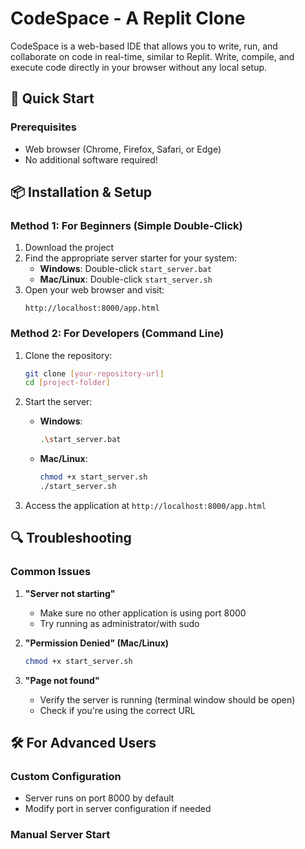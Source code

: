 # CodeSpace - A Replit Clone
CodeSpace is a web-based IDE that allows you to write, run, and collaborate on code in real-time, similar to Replit. Write, compile, and execute code directly in your browser without any local setup.


## 🚀 Quick Start

### Prerequisites
- Web browser (Chrome, Firefox, Safari, or Edge)
- No additional software required!

## 📦 Installation & Setup

### Method 1: For Beginners (Simple Double-Click)
1. Download the project
2. Find the appropriate server starter for your system:
   - **Windows**: Double-click `start_server.bat`
   - **Mac/Linux**: Double-click `start_server.sh`
3. Open your web browser and visit:
   ```
   http://localhost:8000/app.html
   ```

### Method 2: For Developers (Command Line)
1. Clone the repository:
   ```bash
   git clone [your-repository-url]
   cd [project-folder]
   ```

2. Start the server:
   - **Windows**:
     ```bash
     .\start_server.bat
     ```
   - **Mac/Linux**:
     ```bash
     chmod +x start_server.sh
     ./start_server.sh
     ```

3. Access the application at `http://localhost:8000/app.html`

## 🔍 Troubleshooting

### Common Issues

1. **"Server not starting"**
   - Make sure no other application is using port 8000
   - Try running as administrator/with sudo

2. **"Permission Denied" (Mac/Linux)**
   ```bash
   chmod +x start_server.sh
   ```

3. **"Page not found"**
   - Verify the server is running (terminal window should be open)
   - Check if you're using the correct URL

## 🛠️ For Advanced Users

### Custom Configuration
- Server runs on port 8000 by default
- Modify port in server configuration if needed

### Manual Server Start